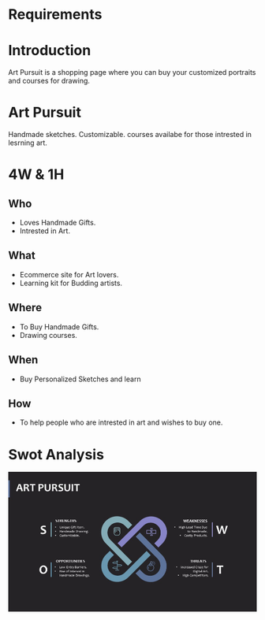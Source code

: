 # Requirements 

# Introduction
Art Pursuit is a shopping page where you can buy your customized portraits and courses for drawing.

# Art Pursuit
Handmade sketches.
Customizable.
courses availabe for those intrested in lesrning art.

# 4W &amp; 1H  

## Who

- Loves Handmade Gifts.
- Intrested in Art.

## What

- Ecommerce site for Art lovers.
- Learning kit for Budding artists.

## Where

- To Buy Handmade Gifts.
- Drawing courses.

## When

- Buy Personalized Sketches and learn

## How

- To help people who are intrested in art and wishes to buy one.
# Swot Analysis
![](https://github.com/artpursuit/M1_Art_Pursuit_App/blob/1478c634b30d0585261cfc391f49fd277033b543/1_Requirements/Swot%20Analysis.JPG)

